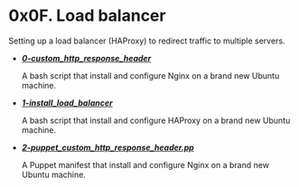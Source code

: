# 0x0F. Load balancer

Setting up a load balancer (HAProxy) to redirect traffic to multiple servers.

- ***[0-custom_http_response_header](https://github.com/10thcode/alx-system_engineering-devops/blob/master/0x0F-load_balancer/0-custom_http_response_header)***

    A bash script that install and configure Nginx on a brand new Ubuntu machine.

- ***[1-install_load_balancer](https://github.com/10thcode/alx-system_engineering-devops/blob/master/0x0F-load_balancer/1-install_load_balancer)***

    A bash script that install and configure HAProxy on a brand new Ubuntu machine.

- ***[2-puppet_custom_http_response_header.pp](https://github.com/10thcode/alx-system_engineering-devops/blob/master/0x0F-load_balancer/2-puppet_custom_http_response_header.pp)***

    A Puppet manifest that install and configure Nginx on a brand new Ubuntu machine.
